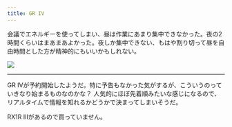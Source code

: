```yaml
---
title: GR IV
---
```


会議でエネルギーを使ってしまい、昼は作業にあまり集中できなかった。夜の2時間くらいはまあまあよかった。夜しか集中できない、もはや割り切って昼を自由時間とした方が精神的にもいいかもしれない。

![](https://photos.apkas.net/medium/202508/20250821-AR500008.webp)

---

GR IVが予約開始したようだ。特に予告もなかった気がするが、こういうのっていきなり始まるものなのかな？ 人気的にほぼ先着順みたいな感じになるので、リアルタイムで情報を知れるかどうかで決まってしまいそうだ。

RX1R IIIがあるので買っていません。
